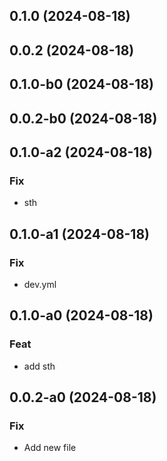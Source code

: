 ## 0.1.0 (2024-08-18)

## 0.0.2 (2024-08-18)

## 0.1.0-b0 (2024-08-18)

## 0.0.2-b0 (2024-08-18)

## 0.1.0-a2 (2024-08-18)

### Fix

- sth

## 0.1.0-a1 (2024-08-18)

### Fix

- dev.yml

## 0.1.0-a0 (2024-08-18)

### Feat

- add sth

## 0.0.2-a0 (2024-08-18)

### Fix

- Add new file

